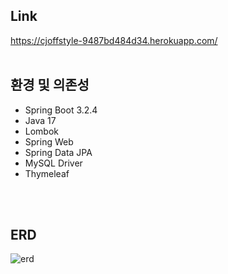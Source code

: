 ## Link
https://cjoffstyle-9487bd484d34.herokuapp.com/
<br><br>
## 환경 및 의존성
- Spring Boot 3.2.4
- Java 17
- Lombok
- Spring Web
- Spring Data JPA
- MySQL Driver
- Thymeleaf

<br><br>
## ERD
![erd](https://github.com/goodboE/shop/assets/79093830/b3f9765a-4dd6-4901-8a44-89970f5ae075)

